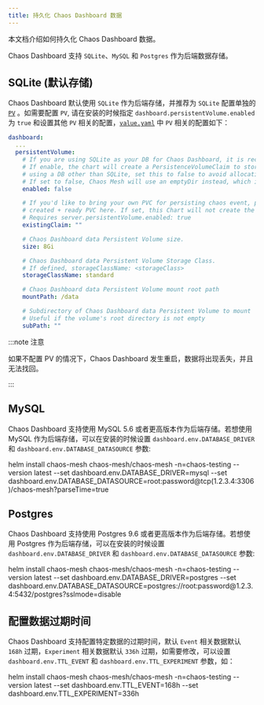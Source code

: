 ```yaml
---
title: 持久化 Chaos Dashboard 数据
---
```


本文档介绍如何持久化 Chaos Dashboard 数据。

Chaos Dashboard 支持 `SQLite`、`MySQL` 和 `Postgres` 作为后端数据存储。

## SQLite (默认存储)

Chaos Dashboard 默认使用 `SQLite` 作为后端存储，并推荐为 `SQLite` 配置单独的 [`PV`](https://kubernetes.io/docs/concepts/storage/persistent-volumes/) 。如需要配置 `PV`, 请在安装的时候指定 `dashboard.persistentVolume.enabled` 为 `true` 和设置其他 `PV` 相关的配置，[`value.yaml`](https://github.com/chaos-mesh/chaos-mesh/blob/master/helm/chaos-mesh/values.yaml#L255-L282) 中 `PV` 相关的配置如下：

```yaml
dashboard:
  ...
  persistentVolume:
    # If you are using SQLite as your DB for Chaos Dashboard, it is recommended to enable persistence.
    # If enable, the chart will create a PersistenceVolumeClaim to store its state in. If you are
    # using a DB other than SQLite, set this to false to avoid allocating unused storage.
    # If set to false, Chaos Mesh will use an emptyDir instead, which is ephemeral.
    enabled: false

    # If you'd like to bring your own PVC for persisting chaos event, pass the name of the
    # created + ready PVC here. If set, this Chart will not create the default PVC.
    # Requires server.persistentVolume.enabled: true
    existingClaim: ""

    # Chaos Dashboard data Persistent Volume size.
    size: 8Gi

    # Chaos Dashboard data Persistent Volume Storage Class.
    # If defined, storageClassName: <storageClass>
    storageClassName: standard

    # Chaos Dashboard data Persistent Volume mount root path
    mountPath: /data

    # Subdirectory of Chaos Dashboard data Persistent Volume to mount
    # Useful if the volume's root directory is not empty
    subPath: ""
```

:::note 注意

如果不配置 PV 的情况下，Chaos Dashboard 发生重启，数据将出现丢失，并且无法找回。

:::

## MySQL

Chaos Dashboard 支持使用 MySQL 5.6 或者更高版本作为后端存储。若想使用 MySQL 作为后端存储，可以在安装的时候设置 `dashboard.env.DATABASE_DRIVER` 和 `dashboard.env.DATABASE_DATASOURCE` 参数:

<PickHelmVersion>
helm install chaos-mesh chaos-mesh/chaos-mesh -n=chaos-testing --version latest --set dashboard.env.DATABASE_DRIVER=mysql --set dashboard.env.DATABASE_DATASOURCE=root:password@tcp(1.2.3.4:3306)/chaos-mesh?parseTime=true
</PickHelmVersion>

## Postgres

Chaos Dashboard 支持使用 Postgres 9.6 或者更高版本作为后端存储。若想使用 Postgres 作为后端存储，可以在安装的时候设置 `dashboard.env.DATABASE_DRIVER` 和 `dashboard.env.DATABASE_DATASOURCE` 参数:

<PickHelmVersion>
helm install chaos-mesh chaos-mesh/chaos-mesh -n=chaos-testing --version latest --set dashboard.env.DATABASE_DRIVER=postgres --set dashboard.env.DATABASE_DATASOURCE=postgres://root:password@1.2.3.4:5432/postgres?sslmode=disable
</PickHelmVersion>

## 配置数据过期时间

Chaos Dashboard 支持配置特定数据的过期时间，默认 `Event` 相关数据默认 `168h` 过期，`Experiment` 相关数据默认 `336h` 过期，如需要修改，可以设置 `dashboard.env.TTL_EVENT` 和 `dashboard.env.TTL_EXPERIMENT` 参数，如：

<PickHelmVersion>
helm install chaos-mesh chaos-mesh/chaos-mesh -n=chaos-testing --version latest --set dashboard.env.TTL_EVENT=168h --set dashboard.env.TTL_EXPERIMENT=336h
</PickHelmVersion>

